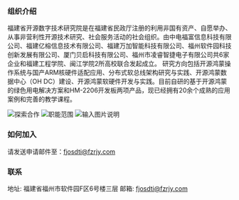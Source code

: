 ### 组织介绍
福建省开源数字技术研究院是在福建省民政厅注册的利用非国有资产、自愿举办、从事非营利性开源技术研究、社会服务活动的社会组织。由中电福富信息科技有限公司、福建亿榕信息技术有限公司、福建万加智能科技有限公司、福州软件园科技创新发展有限公司、厦门贝启科技有限公司、福州市凌睿智捷电子有限公司共6家企业和福建工程学院、闽江学院2所高校联合发起成立。
研究方向包括开源鸿蒙操作系统与国产ARM核硬件适配应用、分布式软总线架构研究与实践、开源鸿蒙数据中心（OH DC）建设、开源鸿蒙软硬件开发与实践。目前自研的基于开源鸿蒙的绿色用电解决方案和HM-2206开发板两项产品，现已经拥有20余个成熟的应用案例和完善的教学课程。

![探索合作](https://foruda.gitee.com/images/1685527823259880071/a5ede08f_12931417.png "探索合作")
![职能范围](https://foruda.gitee.com/images/1685527756737954857/d0d8dd9f_12931417.png "职能范围")
![输入图片说明](https://foruda.gitee.com/images/1685527891518711406/8047d002_12931417.png "自研产品")

### 如何加入
请发送申请邮件至：fjosdti@fzrjy.com


### 联系
地址: 福建省福州市软件园F区6号楼三层
邮箱: fjosdti@fzrjy.com
